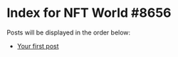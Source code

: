 # Index for NFT World #8656
Posts will be displayed in the order below:

- [Your first post](./001-first.md)

